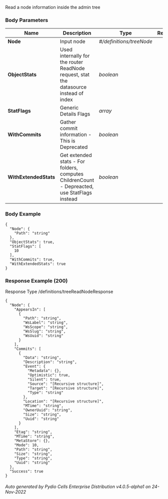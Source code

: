 






 
Read a node information inside the admin tree  


### Body Parameters

Name | Description | Type | Required
---|---|---|---
**Node** | Input node | _#/definitions/treeNode_ |   
**ObjectStats** | Used internally for the router ReadNode request, stat the datasource instead of index | _boolean_ |   
**StatFlags** | Generic Details Flags | _array_ |   
**WithCommits** | Gather commit information - This is Deprecated | _boolean_ |   
**WithExtendedStats** | Get extended stats - For folders, computes ChildrenCount - Depreacted, use StatFlags instead | _boolean_ |   


### Body Example
```
{
  "Node": {
    "Path": "string"
  },
  "ObjectStats": true,
  "StatFlags": [
    10
  ],
  "WithCommits": true,
  "WithExtendedStats": true
}
```






### Response Example (200)
Response Type /definitions/treeReadNodeResponse

```
{
  "Node": {
    "AppearsIn": [
      {
        "Path": "string",
        "WsLabel": "string",
        "WsScope": "string",
        "WsSlug": "string",
        "WsUuid": "string"
      }
    ],
    "Commits": [
      {
        "Data": "string",
        "Description": "string",
        "Event": {
          "Metadata": {},
          "Optimistic": true,
          "Silent": true,
          "Source": "[Recursive structure]",
          "Target": "[Recursive structure]",
          "Type": "string"
        },
        "Location": "[Recursive structure]",
        "MTime": "string",
        "OwnerUuid": "string",
        "Size": "string",
        "Uuid": "string"
      }
    ],
    "Etag": "string",
    "MTime": "string",
    "MetaStore": {},
    "Mode": 10,
    "Path": "string",
    "Size": "string",
    "Type": "string",
    "Uuid": "string"
  },
  "Success": true
}
```




###### Auto generated by Pydio Cells Enterprise Distribution v4.0.5-alpha1 on 24-Nov-2022
